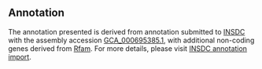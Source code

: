 

Annotation
----------

The annotation presented is derived from annotation submitted to
[INSDC](http://www.insdc.org) with the assembly accession
[GCA\_000695385.1](http://www.ebi.ac.uk/ena/data/view/GCA_000695385.1),
with additional non-coding genes derived from
[Rfam](http://rfam.xfam.org/). For more details, please visit [INSDC
annotation
import](http://ensemblgenomes.org/info/data/insdc_annotation).
